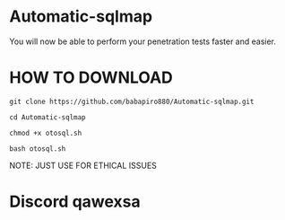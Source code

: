 # Automatic-sqlmap

You will now be able to perform your penetration tests faster and easier.

# HOW TO DOWNLOAD

```
git clone https://github.com/babapiro880/Automatic-sqlmap.git
```
```
cd Automatic-sqlmap
```
```
chmod +x otosql.sh
```
```
bash otosql.sh
```

NOTE: JUST USE FOR ETHICAL ISSUES



# Discord qawexsa

